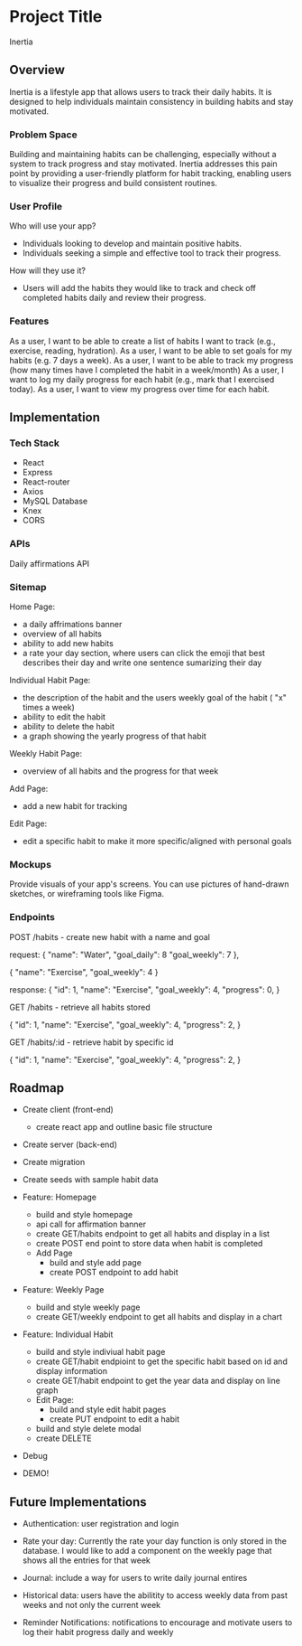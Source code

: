 # Project Title

Inertia

## Overview

Inertia is a lifestyle app that allows users to track their daily habits. It is designed to help individuals maintain consistency in building habits and stay motivated.

### Problem Space

Building and maintaining habits can be challenging, especially without a system to track progress and stay motivated. Inertia addresses this pain point by providing a user-friendly platform for habit tracking, enabling users to visualize their progress and build consistent routines.

### User Profile

Who will use your app?

- Individuals looking to develop and maintain positive habits.
- Individuals seeking a simple and effective tool to track their progress.

How will they use it?

- Users will add the habits they would like to track and check off completed habits daily and review their progress.

### Features

As a user, I want to be able to create a list of habits I want to track (e.g., exercise, reading, hydration).
As a user, I want to be able to set goals for my habits (e.g. 7 days a week).
As a user, I want to be able to track my progress (how many times have I completed the habit in a week/month)
As a user, I want to log my daily progress for each habit (e.g., mark that I exercised today).
As a user, I want to view my progress over time for each habit.

## Implementation

### Tech Stack

- React
- Express
- React-router
- Axios
- MySQL Database
- Knex
- CORS

### APIs

Daily affirmations API

### Sitemap

Home Page:

- a daily affrimations banner
- overview of all habits
- ability to add new habits
- a rate your day section, where users can click the emoji that best describes their day and write one sentence sumarizing their day

Individual Habit Page:

- the description of the habit and the users weekly goal of the habit ( "x" times a week)
- ability to edit the habit
- ability to delete the habit
- a graph showing the yearly progress of that habit

Weekly Habit Page:

- overview of all habits and the progress for that week

Add Page:

- add a new habit for tracking

Edit Page:

- edit a specific habit to make it more specific/aligned with personal goals

### Mockups

Provide visuals of your app's screens. You can use pictures of hand-drawn sketches, or wireframing tools like Figma.

### Endpoints

POST /habits - create new habit with a name and goal

request:
{
"name": "Water",
"goal_daily": 8
"goal_weekly": 7
},

{
"name": "Exercise",
"goal_weekly": 4
}

response:
{
"id": 1,
"name": "Exercise",
"goal_weekly": 4,
"progress": 0,
}

GET /habits - retrieve all habits stored

{
"id": 1,
"name": "Exercise",
"goal_weekly": 4,
"progress": 2,
}

GET /habits/:id - retrieve habit by specific id

{
"id": 1,
"name": "Exercise",
"goal_weekly": 4,
"progress": 2,
}

## Roadmap

- Create client (front-end)

  - create react app and outline basic file structure

- Create server (back-end)

- Create migration

- Create seeds with sample habit data

- Feature: Homepage

  - build and style homepage
  - api call for affirmation banner
  - create GET/habits endpoint to get all habits and display in a list
  - create POST end point to store data when habit is completed
  - Add Page
    - build and style add page
    - create POST endpoint to add habit

- Feature: Weekly Page

  - build and style weekly page
  - create GET/weekly endpoint to get all habits and display in a chart

- Feature: Individual Habit

  - build and style indiviual habit page
  - create GET/habit endpioint to get the specific habit based on id and display information
  - create GET/habit endpoint to get the year data and display on line graph
  - Edit Page:
    - build and style edit habit pages
    - create PUT endpoint to edit a habit
  - build and style delete modal
  - create DELETE

- Debug

- DEMO!

## Future Implementations

- Authentication: user registration and login

- Rate your day: Currently the rate your day function is only stored in the database. I would like to add a component on the weekly page that shows all the entries for that week

- Journal: include a way for users to write daily journal entires

- Historical data: users have the abilitity to access weekly data from past weeks and not only the current week

- Reminder Notifications: notifications to encourage and motivate users to log their habit progress daily and weekly
